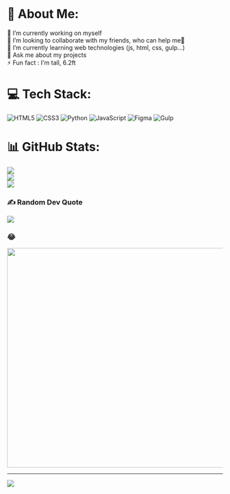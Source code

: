# 💫 About Me:
🔭 I’m currently working on myself<br>👯 I’m looking to collaborate with my friends, who can help me🤝<br>🌱 I’m currently learning web technologies (js, html, css, gulp...)<br>💬 Ask me about my projects<br>⚡ Fun fact : I'm tall, 6.2ft


# 💻 Tech Stack:
![HTML5](https://img.shields.io/badge/html5-%23E34F26.svg?style=for-the-badge&logo=html5&logoColor=white) ![CSS3](https://img.shields.io/badge/css3-%231572B6.svg?style=for-the-badge&logo=css3&logoColor=white) ![Python](https://img.shields.io/badge/python-3670A0?style=for-the-badge&logo=python&logoColor=ffdd54) ![JavaScript](https://img.shields.io/badge/javascript-%23323330.svg?style=for-the-badge&logo=javascript&logoColor=%23F7DF1E) 	![Figma](https://img.shields.io/badge/figma-%23F24E1E.svg?style=for-the-badge&logo=figma&logoColor=white) ![Gulp](https://img.shields.io/badge/GULP-%23CF4647.svg?style=for-the-badge&logo=gulp&logoColor=white)
# 📊 GitHub Stats:
![](https://github-readme-stats.vercel.app/api?username=GoodWebMan&theme=dark&hide_border=true&include_all_commits=true&count_private=false)<br/>
![](https://github-readme-streak-stats.herokuapp.com/?user=GoodWebMan&theme=dark&hide_border=true)<br/>
![](https://github-readme-stats.vercel.app/api/top-langs/?username=GoodWebMan&theme=dark&hide_border=true&include_all_commits=true&count_private=false&layout=compact)

### ✍️ Random Dev Quote
![](https://quotes-github-readme.vercel.app/api?type=horizontal&theme=radical)

### 😂
<img src="https://random-memer.herokuapp.com/" width="512px"/>

---
[![](https://visitcount.itsvg.in/api?id=GoodWebMan&icon=2&color=1)](https://visitcount.itsvg.in)

<!-- Proudly created with GPRM ( https://gprm.itsvg.in ) -->
